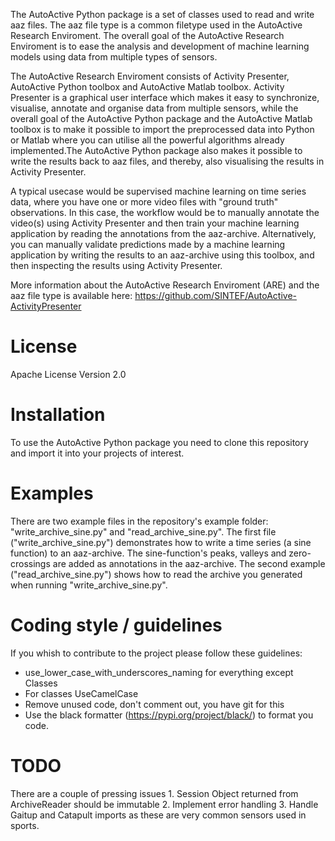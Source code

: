 The AutoActive Python package is a set of classes used to read and write aaz files. The aaz file type is 
a common filetype used in the AutoActive Research Enviroment. The overall goal of the AutoActive Research
Enviroment is to ease the analysis and development of machine learning models using data from multiple types 
of sensors.

The AutoActive Research Enviroment consists of Activity Presenter, AutoActive Python toolbox and AutoActive Matlab toolbox.
Activity Presenter is a graphical user interface which makes it easy to synchronize, visualise, annotate and organise data
from multiple sensors, while the overall goal of the AutoActive Python package and the AutoActive Matlab toolbox is to make
it possible to import the preprocessed data into Python or Matlab where you can utilise all the powerful algorithms 
already implemented.The AutoActive Python package also makes it possible to write the results back to aaz files, and thereby,
also visualising the results in Activity Presenter.

A typical usecase would be supervised machine learning on time series data, where you have one or more video files
with "ground truth" observations. In this case, the workflow would be to manually annotate the video(s) using Activity Presenter
and then train your machine learning application by reading the annotations from the aaz-archive. Alternatively, you can manually validate predictions made by a machine learning application by writing the results to an aaz-archive using this toolbox, and then inspecting the results using Activity Presenter. 

More information about the AutoActive Research Enviroment (ARE) and the aaz file type is available here:
https://github.com/SINTEF/AutoActive-ActivityPresenter

# License
Apache License Version 2.0

# Installation
To use the AutoActive Python package you need to clone this repository and import it into
your projects of interest.

# Examples
There are two example files in the repository's example folder: "write_archive_sine.py" and "read_archive_sine.py". The first file ("write_archive_sine.py") demonstrates how to write a time series (a sine function) to an aaz-archive. The sine-function's peaks, valleys and zero-crossings are added as annotations in the aaz-archive. The second example ("read_archive_sine.py") shows how to read the archive you generated when running "write_archive_sine.py". 

# Coding style / guidelines
If you whish to contribute to the project please follow these guidelines:
- use_lower_case_with_underscores_naming for everything except Classes
- For classes UseCamelCase
- Remove unused code, don't comment out, you have git for this
- Use the black formatter (https://pypi.org/project/black/) to format you code.


# TODO
There are a couple of pressing issues
	1. Session Object returned from ArchiveReader should be immutable
	2. Implement error handling
	3. Handle Gaitup and Catapult imports as these are very common sensors used in sports.

